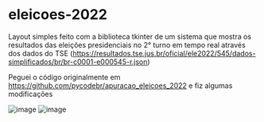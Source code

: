 # eleicoes-2022
Layout simples feito com a biblioteca tkinter de um sistema que mostra os resultados das eleições presidenciais no 2° turno em tempo real através dos dados do TSE (https://resultados.tse.jus.br/oficial/ele2022/545/dados-simplificados/br/br-c0001-e000545-r.json)

Peguei o código originalmente em https://github.com/pycodebr/apuracao_eleicoes_2022 e fiz algumas modificações

![image](https://user-images.githubusercontent.com/108037302/198863073-e382f693-40d0-4fbc-b126-f4ce5306956a.png)
![image](https://user-images.githubusercontent.com/108037302/198863082-3e2cb420-1ef8-4a2f-9ea5-22b0881e0ef7.png)

